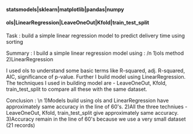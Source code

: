 #### statsmodels|sklearn|matplotlib|pandas|numpy
#### ols|LinearRegression|LeaveOneOut|Kfold|train_test_split

Task : build a simple linear regression model to predict delivery time using sorting

Summary : 
I build a simple linear regression model using : /n
1)ols method
2)LinearRegression

I used ols to understand some basic terms like R-squared, adj. R-squared,  AIC, significance of p-value. 
Further I build model using LinearRegression. The techniques I used in building model are - LeaveOneOut, Kfold, train_test_split to compare all these with the same dataset.

Conclusion : \n
1)Models build using ols and LinearRegression have approximately same accuracy in the line of 60's.
2)All the three techniues - LeaveOneOut, Kfold, train_test_split give approximately same accuracy.
3)Accuracy remain in the line of 60's because we use a very small dataset (21 records)
